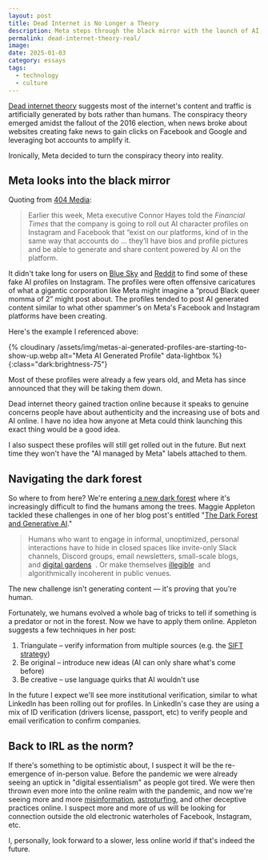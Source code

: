 ```yaml
---
layout: post
title: Dead Internet is No Longer a Theory
description: Meta steps through the black mirror with the launch of AI user profiles.
permalink: dead-internet-theory-real/
image: 
date: 2025-01-03
category: essays
tags:
  - technology
  - culture
---
```


[Dead internet theory](https://en.wikipedia.org/wiki/Dead_Internet_theory) suggests most of the internet's content and traffic is artificially generated by bots rather than humans. The conspiracy theory emerged amidst the fallout of the 2016 election, when news broke about websites creating fake news to gain clicks on Facebook and Google and leveraging bot accounts to amplify it.

Ironically, Meta decided to turn the conspiracy theory into reality.

## Meta looks into the black mirror

Quoting from [404 Media](https://www.404media.co/metas-ai-profiles-are-indistinguishable-from-terrible-spam-that-took-over-facebook/):

>Earlier this week, Meta executive Connor Hayes told the _Financial Times_ that the company is going to roll out AI character profiles on Instagram and Facebook that “exist on our platforms, kind of in the same way that accounts do … they’ll have bios and profile pictures and be able to generate and share content powered by AI on the platform.

It didn't take long for users on [Blue Sky](https://bsky.app/profile/jasonkoebler.bsky.social/post/3leu3l7fcas22) and [Reddit](https://www.reddit.com/r/mildlyinfuriating/comments/1hsqe2z/metas_aigenerated_profiles_are_starting_to_show/?rdt=62372) to find some of these fake AI profiles on Instagram. The profiles were often offensive caricatures of what a gigantic corporation like Meta might imagine a “proud Black queer momma of 2” might post about. The profiles tended to post AI generated content similar to what other spammer's on Meta's Facebook and Instagram platforms have been creating.

Here's the example I referenced above:

{% cloudinary /assets/img/metas-ai-generated-profiles-are-starting-to-show-up.webp alt="Meta AI Generated Profile" data-lightbox %}{:class="dark:brightness-75"}

Most of these profiles were already a few years old, and Meta has since announced that they will be taking them down.

Dead internet theory gained traction online because it speaks to genuine concerns people have about authenticity and the increasing use of bots and AI online. I have no idea how anyone at Meta could think launching this exact thing would be a good idea.

I also suspect these profiles will still get rolled out in the future. But next time they won't have the "AI managed by Meta" labels attached to them.

## Navigating the dark forest

So where to from here? We're entering [a new dark forest](https://ystrickler.medium.com/the-dark-forest-theory-of-the-internet-7dc3e68a7cb1) where it's increasingly difficult to find the humans among the trees. Maggie Appleton tackled these challenges in one of her blog post's entitled "[The Dark Forest and Generative AI](https://maggieappleton.com/ai-dark-forest)."

>Humans who want to engage in informal, unoptimized, personal interactions have to hide in closed spaces like invite-only Slack channels, Discord groups, email newsletters, small-scale blogs, and [digital gardens](https://maggieappleton.com/garden-history)  . Or make themselves [illegible](https://www.ribbonfarm.com/2010/07/26/a-big-little-idea-called-legibility/)  and algorithmically incoherent in public venues.

The new challenge isn't generating content — it's proving that you're human. 

Fortunately, we humans evolved a whole bag of tricks to tell if something is a predator or not in the forest. Now we have to apply them online. Appleton suggests a few techniques in her post:

1. Triangulate – verify information from multiple sources (e.g. the [SIFT strategy](https://www.bbc.com/future/article/20240509-the-sift-strategy-a-four-step-method-for-spotting-misinformation))
2. Be original – introduce new ideas (AI can only share what's come before)
3. Be creative – use language quirks that AI wouldn't use

In the future I expect we'll see more institutional verification, similar to what LinkedIn has been rolling out for profiles. In LinkedIn's case they are using a mix of ID verification (drivers license, passport, etc) to verify people and email verification to confirm companies.

## Back to IRL as the norm?

If there's something to be optimistic about, I suspect it will be the re-emergence of in-person value. Before the pandemic we were already seeing an uptick in "digital essentialism" as people got tired. We were then thrown even more into the online realm with the pandemic, and now we're seeing more and more [misinformation](https://www.nytimes.com/2024/09/24/us/politics/haitian-migrants-disinformation.html), [astroturfing](https://www.fastcompany.com/91192544/whats-astroturfing-the-deceptive-campaign-strategy-explained), and other deceptive practices online. I suspect more and more of us will be looking for connection outside the old electronic waterholes of Facebook, Instagram, etc.

I, personally, look forward to a slower, less online world if that's indeed the future.